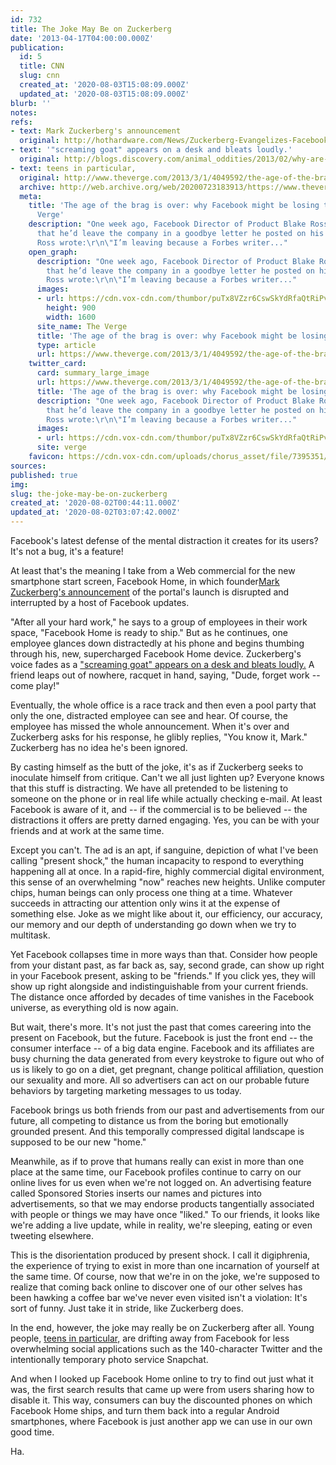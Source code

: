 ```yaml
---
id: 732
title: The Joke May Be on Zuckerberg
date: '2013-04-17T04:00:00.000Z'
publication:
  id: 5
  title: CNN
  slug: cnn
  created_at: '2020-08-03T15:08:09.000Z'
  updated_at: '2020-08-03T15:08:09.000Z'
blurb: ''
notes: 
refs:
- text: Mark Zuckerberg's announcement
  original: http://hothardware.com/News/Zuckerberg-Evangelizes-Facebook-Home-In-New-Video-Ad-Actually-Entertaining/
- text: '"screaming goat" appears on a desk and bleats loudly.'
  original: http://blogs.discovery.com/animal_oddities/2013/02/why-are-these-goats-screaming.html
- text: teens in particular,
  original: http://www.theverge.com/2013/3/1/4049592/the-age-of-the-brag-is-over-why-facebook-might-be-losing-teens
  archive: http://web.archive.org/web/20200723183913/https://www.theverge.com/2013/3/1/4049592/the-age-of-the-brag-is-over-why-facebook-might-be-losing-teens
  meta:
    title: 'The age of the brag is over: why Facebook might be losing teens - The
      Verge'
    description: "One week ago, Facebook Director of Product Blake Ross announced
      that he’d leave the company in a goodbye letter he posted on his profile page.
      Ross wrote:\r\n\"I’m leaving because a Forbes writer..."
    open_graph:
      description: "One week ago, Facebook Director of Product Blake Ross announced
        that he’d leave the company in a goodbye letter he posted on his profile page.
        Ross wrote:\r\n\"I’m leaving because a Forbes writer..."
      images:
      - url: https://cdn.vox-cdn.com/thumbor/puTx8VZzr6CswSkYdRfaQtRiPvY=/0x51:1020x625/1600x900/cdn.vox-cdn.com/assets/2023319/mark-zuckerberg-theverge-stock-1_1020.jpg
        height: 900
        width: 1600
      site_name: The Verge
      title: 'The age of the brag is over: why Facebook might be losing teens'
      type: article
      url: https://www.theverge.com/2013/3/1/4049592/the-age-of-the-brag-is-over-why-facebook-might-be-losing-teens
    twitter_card:
      card: summary_large_image
      url: https://www.theverge.com/2013/3/1/4049592/the-age-of-the-brag-is-over-why-facebook-might-be-losing-teens
      title: 'The age of the brag is over: why Facebook might be losing teens'
      description: "One week ago, Facebook Director of Product Blake Ross announced
        that he’d leave the company in a goodbye letter he posted on his profile page.
        Ross wrote:\r\n\"I’m leaving because a Forbes writer..."
      images:
      - url: https://cdn.vox-cdn.com/thumbor/puTx8VZzr6CswSkYdRfaQtRiPvY=/0x51:1020x625/1600x900/cdn.vox-cdn.com/assets/2023319/mark-zuckerberg-theverge-stock-1_1020.jpg
      site: verge
    favicon: https://cdn.vox-cdn.com/uploads/chorus_asset/file/7395351/android-chrome-192x192.0.png
sources: 
published: true
img: 
slug: the-joke-may-be-on-zuckerberg
created_at: '2020-08-02T00:44:11.000Z'
updated_at: '2020-08-02T03:07:42.000Z'
---
```

Facebook's latest defense of the mental distraction it creates for its users? It's not a bug, it's a feature!

At least that's the meaning I take from a Web commercial for the new smartphone start screen, Facebook Home, in which founder[Mark Zuckerberg's announcement](http://hothardware.com/News/Zuckerberg-Evangelizes-Facebook-Home-In-New-Video-Ad-Actually-Entertaining/) of the portal's launch is disrupted and interrupted by a host of Facebook updates.

"After all your hard work," he says to a group of employees in their work space, "Facebook Home is ready to ship." But as he continues, one employee glances down distractedly at his phone and begins thumbing through his, new, supercharged Facebook Home device. Zuckerberg's voice fades as a ["screaming goat" appears on a desk and bleats loudly.](http://blogs.discovery.com/animal_oddities/2013/02/why-are-these-goats-screaming.html) A friend leaps out of nowhere, racquet in hand, saying, "Dude, forget work -- come play!"

Eventually, the whole office is a race track and then even a pool party that only the one, distracted employee can see and hear. Of course, the employee has missed the whole announcement. When it's over and Zuckerberg asks for his response, he glibly replies, "You know it, Mark." Zuckerberg has no idea he's been ignored.

By casting himself as the butt of the joke, it's as if Zuckerberg seeks to inoculate himself from critique. Can't we all just lighten up? Everyone knows that this stuff is distracting. We have all pretended to be listening to someone on the phone or in real life while actually checking e-mail. At least Facebook is aware of it, and -- if the commercial is to be believed -- the distractions it offers are pretty darned engaging. Yes, you can be with your friends and at work at the same time.

Except you can't. The ad is an apt, if sanguine, depiction of what I've been calling "present shock," the human incapacity to respond to everything happening all at once. In a rapid-fire, highly commercial digital environment, this sense of an overwhelming "now" reaches new heights. Unlike computer chips, human beings can only process one thing at a time. Whatever succeeds in attracting our attention only wins it at the expense of something else. Joke as we might like about it, our efficiency, our accuracy, our memory and our depth of understanding go down when we try to multitask.

Yet Facebook collapses time in more ways than that. Consider how people from your distant past, as far back as, say, second grade, can show up right in your Facebook present, asking to be "friends." If you click yes, they will show up right alongside and indistinguishable from your current friends. The distance once afforded by decades of time vanishes in the Facebook universe, as everything old is now again.

But wait, there's more. It's not just the past that comes careering into the present on Facebook, but the future. Facebook is just the front end -- the consumer interface -- of a big data engine. Facebook and its affiliates are busy churning the data generated from every keystroke to figure out who of us is likely to go on a diet, get pregnant, change political affiliation, question our sexuality and more. All so advertisers can act on our probable future behaviors by targeting marketing messages to us today.

Facebook brings us both friends from our past and advertisements from our future, all competing to distance us from the boring but emotionally grounded present. And this temporally compressed digital landscape is supposed to be our new "home."

Meanwhile, as if to prove that humans really can exist in more than one place at the same time, our Facebook profiles continue to carry on our online lives for us even when we're not logged on. An advertising feature called Sponsored Stories inserts our names and pictures into advertisements, so that we may endorse products tangentially associated with people or things we may have once "liked." To our friends, it looks like we're adding a live update, while in reality, we're sleeping, eating or even tweeting elsewhere.

This is the disorientation produced by present shock. I call it digiphrenia, the experience of trying to exist in more than one incarnation of yourself at the same time. Of course, now that we're in on the joke, we're supposed to realize that coming back online to discover one of our other selves has been hawking a coffee bar we've never even visited isn't a violation: It's sort of funny. Just take it in stride, like Zuckerberg does.

In the end, however, the joke may really be on Zuckerberg after all. Young people, [teens in particular,](http://www.theverge.com/2013/3/1/4049592/the-age-of-the-brag-is-over-why-facebook-might-be-losing-teens) are drifting away from Facebook for less overwhelming social applications such as the 140-character Twitter and the intentionally temporary photo service Snapchat.

And when I looked up Facebook Home online to try to find out just what it was, the first search results that came up were from users sharing how to disable it. This way, consumers can buy the discounted phones on which Facebook Home ships, and turn them back into a regular Android smartphones, where Facebook is just another app we can use in our own good time.

Ha.

